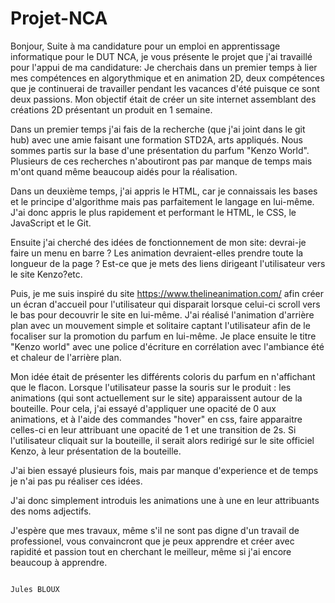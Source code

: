 # Projet-NCA
Bonjour,
Suite à ma candidature pour un emploi en apprentissage informatique pour le DUT NCA, je vous présente le projet que j'ai travaillé
pour l'appui de ma candidature:
Je cherchais dans un premier temps à lier mes compétences en algorythmique et en animation 2D, deux compétences que je continuerai
de travailler pendant les vacances d'été puisque ce sont deux passions.
Mon objectif était de créer un site internet assemblant des créations 2D présentant un produit en 1 semaine.

Dans un premier temps j'ai fais de la recherche (que j'ai joint dans le git hub) avec une amie faisant une formation STD2A, 
arts appliqués. Nous sommes partis sur la base d'une présentation du parfum "Kenzo World".
Plusieurs de ces recherches n'aboutiront pas par manque de temps mais m'ont quand même beaucoup aidés pour la réalisation. 

Dans un deuxième temps, j'ai appris le HTML, car je connaissais les bases et le principe d'algorithme mais pas parfaitement le 
langage en lui-même. J'ai donc appris le plus rapidement et performant le HTML, le CSS, le JavaScript et le Git.

Ensuite j'ai cherché des idées de fonctionnement de mon site: devrai-je faire un menu en barre ? Les animation devraient-elles 
prendre toute la longueur de la page ? Est-ce que je mets des liens dirigeant l'utilisateur vers le site Kenzo?etc.

Puis, je me suis inspiré du site https://www.thelineanimation.com/ afin créer un écran d'accueil pour l'utilisateur qui 
disparait lorsque celui-ci scroll vers le bas pour decouvrir le site en lui-même.
J'ai réalisé l'animation d'arrière plan avec un mouvement simple et solitaire captant l'utilisateur afin de le focaliser 
sur la promotion du parfum en lui-même.
Je place ensuite le titre "Kenzo world" avec une police d'écriture en corrélation avec l'ambiance été et chaleur de l'arrière plan.

Mon idée était de présenter les différents coloris du parfum en n'affichant que le flacon. Lorsque l'utilisateur passe la souris sur 
le produit : les animations (qui sont actuellement sur le site) apparaissent autour de la bouteille.
Pour cela, j'ai essayé d'appliquer une opacité de 0 aux animations, et à l'aide des commandes "hover" en css, faire apparaitre
celles-ci en leur attribuant une opacité de 1 et une transition de 2s. Si l'utilisateur cliquait sur la bouteille, il serait alors
redirigé sur le site officiel Kenzo, à leur présentation de la bouteille.

J'ai bien essayé plusieurs fois, mais par manque d'experience et de temps je n'ai pas pu réaliser ces idées.

J'ai donc simplement introduis les animations une à une en leur attribuants des noms adjectifs.

J'espère que mes travaux, même s'il ne sont pas digne d'un travail de professionel, vous convaincront que je peux apprendre et créer 
avec rapidité et passion tout en cherchant le meilleur, même si j'ai encore beaucoup à apprendre.

                                                                                                        Jules BLOUX






